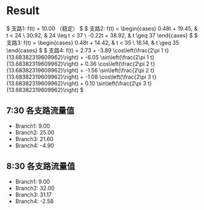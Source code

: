 # Result
$ 支路1: f(t) = 10.00 （稳定） $
$ 支路2: f(t) = \begin{cases} 0.48t + 19.45, & t < 24 \\ 30.92, & 24 \leq t < 37 \\ -0.22t + 38.92, & t \geq 37 \end{cases} $
$ 支路3: f(t) = \begin{cases} 0.48t + 14.42, & t < 35 \\ 16.14, & t \geq 35 \end{cases} $
$ 支路4: f(t) = 2.73 + -3.89 \cos\left(\frac{2\pi 1 t}{13.68382319609962}\right) + -6.05 \sin\left(\frac{2\pi 1 t}{13.68382319609962}\right) + 0.36 \cos\left(\frac{2\pi 2 t}{13.68382319609962}\right) + -1.56 \sin\left(\frac{2\pi 2 t}{13.68382319609962}\right) + -1.08 \cos\left(\frac{2\pi 3 t}{13.68382319609962}\right) + 0.10 \sin\left(\frac{2\pi 3 t}{13.68382319609962}\right) $

## 7:30 各支路流量值
- Branch1: 9.00
- Branch2: 25.00
- Branch3: 21.60
- Branch4: -4.90

## 8:30 各支路流量值
- Branch1: 9.00
- Branch2: 32.00
- Branch3: 31.17
- Branch4: -2.58
